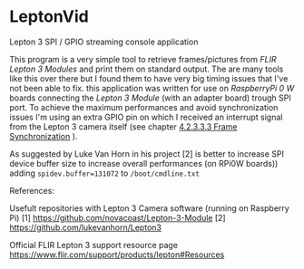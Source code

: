 # LeptonVid
Lepton 3 SPI / GPIO streaming console application

This program is a very simple tool to retrieve frames/pictures from _FLIR Lepton 3 Modules_ and print them on standard output. The are many tools like this over there but I found them to have very big timing issues that I've not been able to fix.
this application was written for use on _RaspberryPi 0 W_ boards connecting the _Lepton 3 Module_ (with an adapter board) trough SPI port. To achieve the maximum performances and avoid synchronization issues I'm using an extra GPIO pin on which I received an interrupt signal from the Lepton 3 camera itself (see chapter [4.2.3.3.3 Frame Synchronization](https://www.flir.com/globalassets/imported-assets/document/flir-lepton-engineering-datasheet.pdf) ).

As suggested by Luke Van Horn in his project [2] is better to increase SPI device buffer size to increase overall performances (on RPi0W boards)) adding ```spidev.buffer=131072``` to ```/boot/cmdline.txt```

References:

Usefult repositories with Lepton 3 Camera software (running on Raspberry Pi)
[1] https://github.com/novacoast/Lepton-3-Module 
[2] https://github.com/lukevanhorn/Lepton3 


Official FLIR Lepton 3 support resource page
https://www.flir.com/support/products/lepton#Resources
